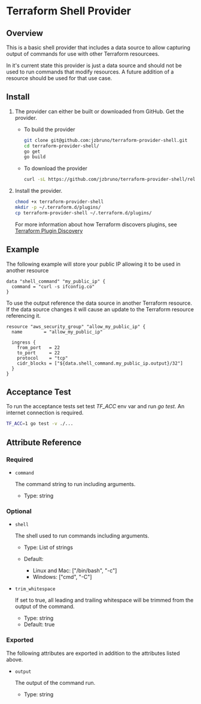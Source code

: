 # Terraform Shell Provider

## Overview

This is a basic shell provider that includes a data source to allow capturing output of commands
for use with other Terraform resourcees.

In it's current state this provider is just a data source and should not be used to run commands
that modify resources. A future addition of a resource should be used for that use case.

## Install

1. The provider can either be built or downloaded from GitHub. Get the provider.

    * To build the provider

        ```bash
        git clone git@github.com:jzbruno/terraform-provider-shell.git
        cd terraform-provider-shell/
        go get
        go build
        ```
        &NewLine;

    * To download the provider

        ```bash
        curl -sL https://github.com/jzbruno/terraform-provider-shell/releases/download/v0.1.0-alpha/terraform-provider-shell -o terraform-provider-shell
        ```
        &NewLine;

2. Install the provider.

    ```bash
    chmod +x terraform-provider-shell
    mkdir -p ~/.terraform.d/plugins/
    cp terraform-provider-shell ~/.terraform.d/plugins/
    ```
    &NewLine;

    For more information about how Terraform discovers plugins, see [Terraform Plugin Discovery](https://www.terraform.io/docs/extend/how-terraform-works.html#discovery)

## Example

The following example will store your public IP allowing it to be used in another resource

```hcl
data "shell_command" "my_public_ip" {
  command = "curl -s ifconfig.co"
}
```
&NewLine;

To use the output reference the data source in another Terraform resource. If the data source changes 
it will cause an update to the Terraform resource referencing it.

```hcl
resource "aws_security_group" "allow_my_public_ip" {
  name        = "allow_my_public_ip"

  ingress {
    from_port   = 22
    to_port     = 22
    protocol    = "tcp"
    cidr_blocks = ["${data.shell_command.my_public_ip.output}/32"]
  }
}
```
&NewLine;

## Acceptance Test

To run the acceptance tests set test *TF_ACC* env var and run *go test*. An internet connection is required.

```bash
TF_ACC=1 go test -v ./...
```

## Attribute Reference

### Required

* `command`

    The command string to run including arguments.

    * Type: string

### Optional

* `shell`

    The shell used to run commands including arguments.

    * Type: List of strings
    * Default:
        
        * Linux and Mac: ["/bin/bash", "-c"]
        * Windows: ["cmd", "-C"]
    
* `trim_whitespace`

    If set to true, all leading and trailing whitespace will be trimmed from the output of the command.

    * Type: string
    * Default: true

### Exported

The following attributes are exported in addition to the attributes listed above.

* `output`

    The output of the command run.

    * Type: string
